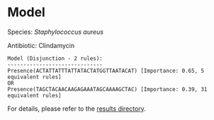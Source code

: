 
# Model

Species: *Staphylococcus aureus*

Antibiotic: Clindamycin

```
Model (Disjunction - 2 rules):
------------------------------
Presence(ACTATTATTTATTATACTATGGTTAATACAT) [Importance: 0.65, 5 equivalent rules]
OR
Presence(TAGCTACAACAAGAGAAATAGCAAAAGCTAC) [Importance: 0.39, 31 equivalent rules]

```

For details, please refer to the [results directory](../../../../../results/scm_b/staphylococcus%20aureus/clindamycin/repeat_0/).

